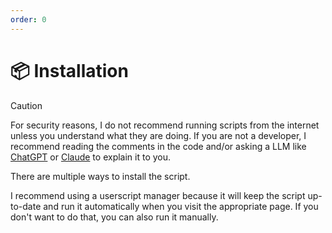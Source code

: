 ```yaml
---
order: 0
---
```


# 📦 Installation

> [!CAUTION]
> For security reasons, I do not recommend running scripts from the internet unless you understand what they are doing. If you are not a developer, I recommend reading the comments in the code and/or asking a LLM like [ChatGPT](https://chatgpt.com/) or [Claude](https://claude.ai) to explain it to you.

There are multiple ways to install the script.

I recommend using a userscript manager because it will keep the script up-to-date and run it automatically when you visit the appropriate page. If you don't want to do that, you can also run it manually.
